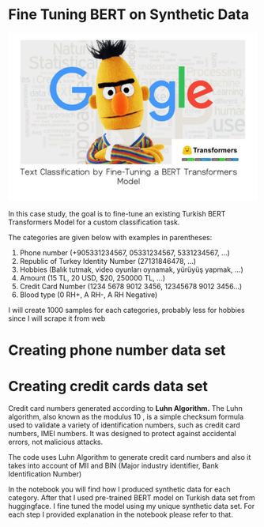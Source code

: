 # Fine Tuning BERT on Synthetic Data
![](/BERT.jpeg)


In this case study, the goal is to fine-tune an existing Turkish BERT Transformers
Model for a custom classification task.

The categories are given below with examples in parentheses:

1) Phone number (+905331234567, 05331234567, 5331234567, ...)
2) Republic of Turkey Identity Number (27131846478, ...)
3) Hobbies (Balık tutmak, video oyunları oynamak, yürüyüş yapmak, ...)
4) Amount (15 TL, 20 USD, $20, 250000 TL, ...)
5) Credit Card Number (1234 5678 9012 3456, 12345678 9012 3456...)
6) Blood type (0 RH+, A RH-, A RH Negative)

 I will create 1000 samples for each categories, probably less for hobbies since I will scrape it from web 
# Creating phone number  data set


# Creating credit cards data set

Credit card numbers generated according to **Luhn Algorithm.** The Luhn algorithm, also known as the modulus 10 , is a simple checksum formula used to validate a variety of identification numbers, such as credit card numbers, IMEI numbers. It was designed to protect against accidental errors, not malicious attacks.

The code uses Luhn Algorithm to generate credit card numbers and also it takes into account of MII and BIN (Major industry identifier, Bank Identification Number)


 
In the notebook you will find how I produced synthetic data for each category. After that I used pre-trained BERT model on Turkish data set from huggingface. I fine tuned the model using my unique synthetic data set. For each step I provided explanation in the notebook please refer to that.
